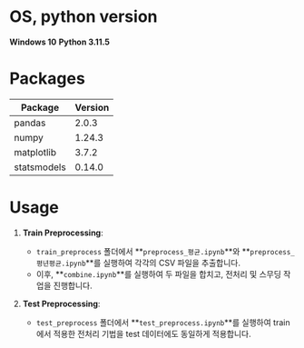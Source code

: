 # OS, python version

**Windows 10**
**Python 3.11.5**

# Packages

|Package|Version|
|-------|-------|
|pandas             |2.0.3|
|numpy              |1.24.3|
|matplotlib         |3.7.2|
|statsmodels        |0.14.0|

# Usage

1. **Train Preprocessing**:
   - `train_preprocess` 폴더에서 **`preprocess_평균.ipynb`**와 **`preprocess_평년평균.ipynb`**를 실행하여 각각의 CSV 파일을 추출합니다.
   - 이후, **`combine.ipynb`**를 실행하여 두 파일을 합치고, 전처리 및 스무딩 작업을 진행합니다.

2. **Test Preprocessing**:
   - `test_preprocess` 폴더에서 **`test_preprocess.ipynb`**를 실행하여 train에서 적용한 전처리 기법을 test 데이터에도 동일하게 적용합니다.